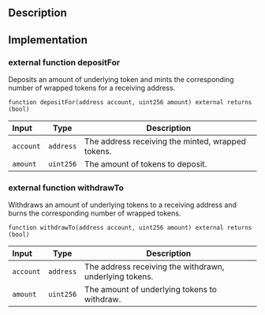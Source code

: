 ## Description

## Implementation

### external function depositFor

Deposits an amount of underlying token and mints the corresponding number of wrapped tokens for a receiving address.

```solidity
function depositFor(address account, uint256 amount) external returns (bool)
```

| Input     | Type      | Description                                       |
| :-------- | --------- | ------------------------------------------------- |
| `account` | `address` | The address receiving the minted, wrapped tokens. |
| `amount`  | `uint256` | The amount of tokens to deposit.                  |

### external function withdrawTo

Withdraws an amount of underlying tokens to a receiving address and burns the corresponding number of wrapped tokens.

```solidity
function withdrawTo(address account, uint256 amount) external returns (bool)
```

| Input     | Type      | Description                                             |
| :-------- | --------- | ------------------------------------------------------- |
| `account` | `address` | The address receiving the withdrawn, underlying tokens. |
| `amount`  | `uint256` | The amount of underlying tokens to withdraw.            |

<!--CONTRACT_END-->
